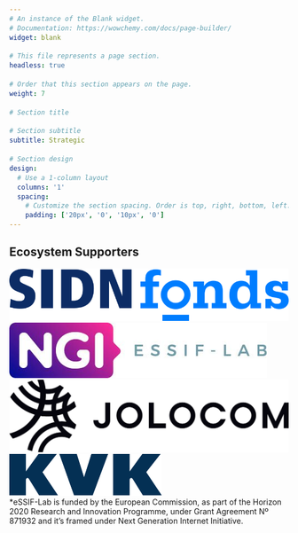 ```yaml
---
# An instance of the Blank widget.
# Documentation: https://wowchemy.com/docs/page-builder/
widget: blank

# This file represents a page section.
headless: true

# Order that this section appears on the page.
weight: 7

# Section title

# Section subtitle
subtitle: Strategic

# Section design
design:
  # Use a 1-column layout
  columns: '1'
  spacing:
    # Customize the section spacing. Order is top, right, bottom, left.
    padding: ['20px', '0', '10px', '0']
---
```


<div class="container mb-5">
<!-- Title -->
<h2 class="text-center font-weight-bold"> Ecosystem Supporters </h2>
<!-- First row -->
<div class="row align-items-top text-center  mt-4 mb-5">
   <div class="col partner-logo-3-row" > 
      <a href="https://www.sidnfonds.nl/" target="_blank">
      <img src="./logos/sidn.svg" alt="SIDN Fonds logo"> </a> 
   </div>
   <div class="col partner-logo-3-row" > 
      <a href="https://essif-lab.eu/" target="_blank"> 
      <img src="./logos/ngi-essiflab.jpg" alt="NGI Essif Lab logo">
      </a> 
   </div>
   <div class="col partner-logo-3-row" > 
      <a href="https://jolocom.io/" target="_blank">
      <img src="./logos/jolocom.png" alt="Jolocom logo"> </a>
   </div>
</div>
<!-- Second row -->
<div class="row align-items-top text-center  mt-4 ">
  <div class="col partner-logo-2-row"> 
    <a href="https://www.kvk.nl/" target="_blank"> 
    <img src="./logos/kvk.svg" alt="Kamer van Koophandel logo" style="object-fit: contain; max-width:90%; margin:auto; height:75px;"> </a>
  </div>
<div class="container mt-3 mb-1">
<!-- First row -->
<div class="col text-center">
    <div>*eSSIF-Lab is funded by the European Commission, as part of the Horizon 2020 Research and Innovation Programme, under Grant Agreement Nº 871932 and it’s framed under Next Generation Internet Initiative.
